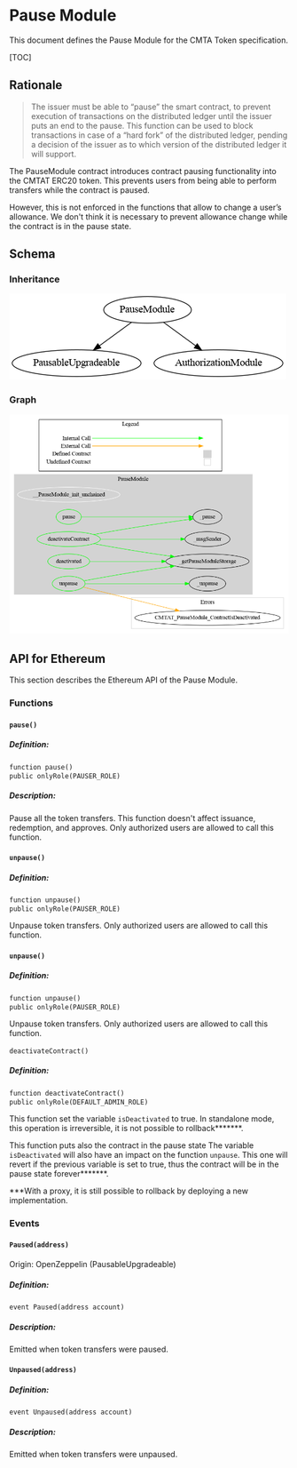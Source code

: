 # Pause Module

This document defines the Pause Module for the CMTA Token specification.

[TOC]

## Rationale

> The issuer must be able to “pause” the smart contract, to prevent execution of transactions on the distributed ledger until the issuer puts an end to the pause. This function can be used to block transactions in case of a “hard fork” of the distributed ledger, pending a decision of the issuer as to which version of the distributed ledger it will support.

The PauseModule contract introduces contract pausing functionality into the CMTAT ERC20 token. This prevents users from being able to perform transfers while the contract is paused.

However, this is not enforced in the functions that allow to change a user’s allowance. We don't think it is necessary to prevent allowance change while the contract is in the pause state.

## Schema

### Inheritance

![surya_inheritance_PauseModule.sol](../../../schema/surya_inheritance/surya_inheritance_PauseModule.sol.png)

### Graph

![surya_graph_PauseModule.sol](../../../schema/surya_graph/surya_graph_PauseModule.sol.png)

## 

## API for Ethereum

This section describes the Ethereum API of the Pause Module.

### Functions

#### `pause()`

##### Definition:

```solidity
function pause() 
public onlyRole(PAUSER_ROLE)
```

##### Description:

Pause all the token transfers.
This function doesn't affect issuance, redemption, and approves.
Only authorized users are allowed to call this function.

#### `unpause()`

##### Definition:

```solidity
function unpause() 
public onlyRole(PAUSER_ROLE)
```

Unpause token transfers.
Only authorized users are allowed to call this function.

#### `unpause()`

##### Definition:

```solidity
function unpause() 
public onlyRole(PAUSER_ROLE)
```

Unpause token transfers.
Only authorized users are allowed to call this function.



`deactivateContract() `

##### Definition:

```solidity
function deactivateContract()
public onlyRole(DEFAULT_ADMIN_ROLE)
```

This function set the variable `isDeactivated` to true.
In standalone mode, this operation is irreversible, it is not possible to rollback*******.

This function puts also the contract in the pause state
The variable `isDeactivated` will also have an impact on the function `unpause`. This one will revert if the previous variable is set to true, thus the contract will be in the pause state forever*******.

***With a proxy, it is still possible to rollback by deploying a new implementation.

### Events

#### `Paused(address)`

Origin: OpenZeppelin (PausableUpgradeable)

##### Definition:

```solidity
event Paused(address account)
```

##### Description:

Emitted when token transfers were paused.

#### `Unpaused(address)`

##### Definition:

```solidity
event Unpaused(address account)
```

##### Description:

Emitted when token transfers were unpaused.
